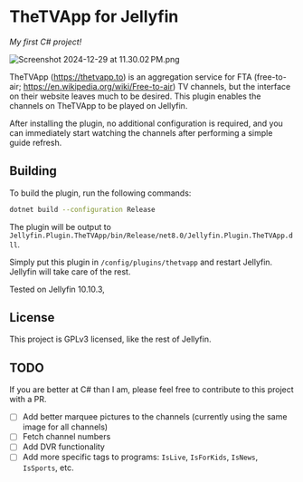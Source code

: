 # TheTVApp for Jellyfin

_My first C# project!_

![Screenshot 2024-12-29 at 11.30.02 PM.png](screenshots/Screenshot%202024-12-29%20at%2011.30.02%E2%80%AFPM.png)

TheTVApp (https://thetvapp.to) is an aggregation service for FTA (free-to-air; https://en.wikipedia.org/wiki/Free-to-air) TV channels, but the interface on their website leaves much to be desired. This plugin enables the channels on TheTVApp to be played on Jellyfin.

After installing the plugin, no additional configuration is required, and you can immediately start watching the channels after performing a simple guide refresh.

## Building

To build the plugin, run the following commands:

```bash
dotnet build --configuration Release
```

The plugin will be output to `Jellyfin.Plugin.TheTVApp/bin/Release/net8.0/Jellyfin.Plugin.TheTVApp.dll`.

Simply put this plugin in `/config/plugins/thetvapp` and restart Jellyfin. Jellyfin will take care of the rest.

Tested on Jellyfin 10.10.3,

## License

This project is GPLv3 licensed, like the rest of Jellyfin.

## TODO

If you are better at C# than I am, please feel free to contribute to this project with a PR.

- [ ] Add better marquee pictures to the channels (currently using the same image for all channels)
- [ ] Fetch channel numbers
- [ ] Add DVR functionality
- [ ] Add more specific tags to programs: `IsLive`, `IsForKids`, `IsNews`, `IsSports`, etc.
